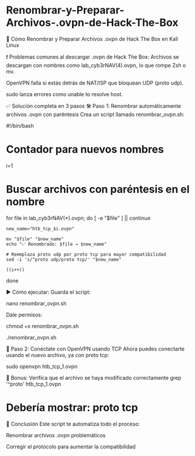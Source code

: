 # Renombrar-y-Preparar-Archivos-.ovpn-de-Hack-The-Box
🧠 Cómo Renombrar y Preparar Archivos .ovpn de Hack The Box en Kali Linux

❗ Problemas comunes al descargar .ovpn de Hack The Box:
Archivos se descargan con nombres como lab_cyb3rNAV(4).ovpn, lo que rompe Zsh o mv.

OpenVPN falla si estás detrás de NAT/ISP que bloquean UDP (proto udp).

sudo lanza errores como unable to resolve host.

✅ Solución completa en 3 pasos
🛠️ Paso 1: Renombrar automáticamente archivos .ovpn con paréntesis
Crea un script llamado renombrar_ovpn.sh:

#!/bin/bash

# Contador para nuevos nombres
i=1

# Buscar archivos con paréntesis en el nombre
for file in lab_cyb3rNAV\(*\).ovpn; do
    [ -e "$file" ] || continue
    
    new_name="htb_tcp_$i.ovpn"
    
    mv "$file" "$new_name"
    echo "✅ Renombrado: $file → $new_name"
    
    # Reemplaza proto udp por proto tcp para mayor compatibilidad
    sed -i 's/^proto udp/proto tcp/' "$new_name"
    
    ((i++))
done

▶️ Cómo ejecutar:
Guarda el script:


nano renombrar_ovpn.sh


Dale permisos:


chmod +x renombrar_ovpn.sh


./renombrar_ovpn.sh


🚀 Paso 2: Conéctate con OpenVPN usando TCP
Ahora puedes conectarte usando el nuevo archivo, ya con proto tcp:


sudo openvpn htb_tcp_1.ovpn


🔐 Bonus: Verifica que el archivo se haya modificado correctamente
grep '^proto' htb_tcp_1.ovpn
# Debería mostrar: proto tcp

🧠 Conclusión
Este script te automatiza todo el proceso:

Renombrar archivos .ovpn problemáticos

Corregir el protocolo para aumentar la compatibilidad

